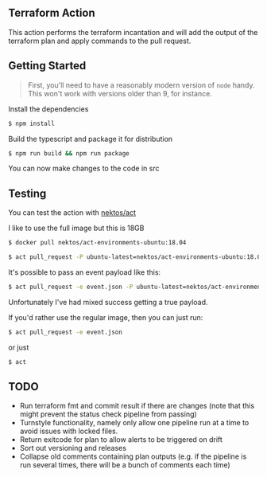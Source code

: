 ## Terraform Action

This action performs the terraform incantation and will add the output of the terraform plan and apply commands to the pull request.


## Getting Started

> First, you'll need to have a reasonably modern version of `node` handy. This won't work with versions older than 9, for instance.

Install the dependencies
```bash
$ npm install
```

Build the typescript and package it for distribution
```bash
$ npm run build && npm run package
```

You can now make changes to the code in src

## Testing

You can test the action with [nektos/act](https://github.com/nektos/act)

I like to use the full image but this is 18GB

```bash
$ docker pull nektos/act-environments-ubuntu:18.04
```

```bash
$ act pull_request -P ubuntu-latest=nektos/act-environments-ubuntu:18.04
```

It's possible to pass an event payload like this:

```bash
$ act pull_request -e event.json -P ubuntu-latest=nektos/act-environments-ubuntu:18.04
```

Unfortunately I've had mixed success getting a true payload.

If you'd rather use the regular image, then you can just run:

```bash
$ act pull_request -e event.json
```

or just

```bash
$ act
```


## TODO

- Run terraform fmt and commit result if there are changes (note that this might prevent the status check pipeline from passing)
- Turnstyle functionality, namely only allow one pipeline run at a time to avoid issues with locked files.
- Return exitcode for plan to allow alerts to be triggered on drift
- Sort out versioning and releases
- Collapse old comments containing plan outputs (e.g. if the pipeline is run several times, there will be a bunch of comments each time) 
